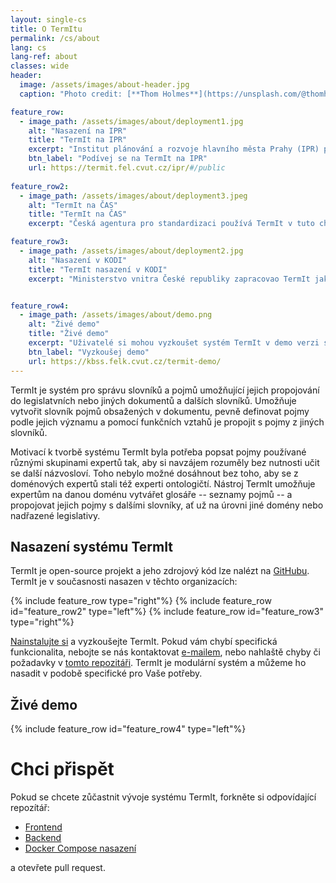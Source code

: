 ```yaml
---
layout: single-cs
title: O TermItu
permalink: /cs/about
lang: cs
lang-ref: about
classes: wide
header:
  image: /assets/images/about-header.jpg
  caption: "Photo credit: [**Thom Holmes**](https://unsplash.com/@thomholmes?utm_source=unsplash&utm_medium=referral&utm_content=creditCopyText) on [**Unsplash**](http://unsplash.com/)"

feature_row:
  - image_path: /assets/images/about/deployment1.jpg
    alt: "Nasazení na IPR"
    title: "TermIt na IPR"
    excerpt: "Institut plánování a rozvoje hlavního města Prahy (IPR) používá TermIt od roku 2021. Systém TermIt byl vytvářen v projektu [OPPPR](https://www.penizeproprahu.cz/operacni-program-praha-pol-rustu-cr/) a IPR v rámci tohoto projektu testoval použitelnost TermItu k popisu Metropolitního plánu Prahy a jeho navázání na legislativní pojmy. Dnes je TermIt na IPR používán k systematizaci terminologií v dalších projektech, jako například Jednotný výměnný formát digitální technické mapy (JVF DTM) nebo Informační model budov (BIM)."
    btn_label: "Podívej se na TermIt na IPR"
    url: https://termit.fel.cvut.cz/ipr/#/public
    
feature_row2:
  - image_path: /assets/images/about/deployment3.jpeg
    alt: "TermIt na ČAS"
    title: "TermIt na ČAS"
    excerpt: "Česká agentura pro standardizaci používá TermIt v tuto chvíli pouze interně, ale v budoucnosti budou vytvořené slovníky zpřístupněny též veřejnosti."

feature_row3:
  - image_path: /assets/images/about/deployment2.jpg
    alt: "Nasazení v KODI"
    title: "TermIt nasazení v KODI"
    excerpt: "Ministerstvo vnitra České republiky zapracovao TermIt jako součást výrobní linky pro tvorby otevřených dat, včetně odpovídající dokumentace. TermIt slouží jako nástroj pro tvorbu glosářů legislativních slovníků. Ty jsou pak používány k anotaci datových sad a k vytváření propojení mezi legislativními dokumenty. Obsah tohoto nasazení zatím není veřejně přístupný."


feature_row4:
  - image_path: /assets/images/about/demo.png
    alt: "Živé demo"
    title: "Živé demo"
    excerpt: "Uživatelé si mohou vyzkoušet systém TermIt v demo verzi s omezeným přístupem. V demo verzi lze vyhledávat ve slovnících a pojmech a obsahuje mimo jiné Metropolitní plán Prahy, Stavební zákony České republiky a Nového Zélandu."
    btn_label: "Vyzkoušej demo"
    url: https://kbss.felk.cvut.cz/termit-demo/
---
```


<!-- # O TermItu -->

TermIt je systém pro správu slovníků a pojmů umožňující jejich propojování do legislatvních nebo jiných dokumentů a
dalších slovníků. Umožňuje vytvořit slovník pojmů obsažených v dokumentu, pevně definovat pojmy podle jejich významu a
pomocí funkčních vztahů je propojit s pojmy z jiných slovníků.

Motivací k tvorbě systému TermIt byla potřeba popsat pojmy používané různými skupinami expertů tak, aby si navzájem
rozuměly bez nutnosti učit se další názvosloví. Toho nebylo možné dosáhnout bez toho, aby se z doménových expertů stali
též experti ontologičtí. Nástroj TermIt umožňuje expertům na danou doménu vytvářet glosáře -- seznamy pojmů -- a
propojovat jejich pojmy s dalšími slovníky, ať už na úrovni jiné domény nebo nadřazené legislativy.

## Nasazení systému TermIt

TermIt je open-source projekt a jeho zdrojový kód lze nalézt na [GitHubu](https://github.com/kbss-cvut/termit). TermIt je v současnosti nasazen
v těchto organizacích:

{% include feature_row type="right"%}
{% include feature_row id="feature_row2" type="left"%}
{% include feature_row id="feature_row3" type="right"%}

[Nainstalujte si](/cs/install) a vyzkoušejte TermIt. Pokud vám chybí specifická funkcionalita, nebojte se nás
kontaktovat [e-mailem](mailto:petr.kremen@fel.cvut.cz), nebo nahlaště chyby či požadavky
v [tomto repozitáři](https://github.com/kbss-cvut/termit-ui). TermIt je modulární systém a můžeme ho nasadit v
podobě specifické pro Vaše potřeby.

## Živé demo

{% include feature_row id="feature_row4" type="left"%}

# Chci přispět

Pokud se chcete zůčastnit vývoje systému TermIt, forkněte si odpovídající repozítář:

- [Frontend](https://github.com/kbss-cvut/termit-ui)
- [Backend](https://github.com/kbss-cvut/termit)
- [Docker Compose nasazení](https://github.com/kbss-cvut/termit-docker)
  
a otevřete pull request.
